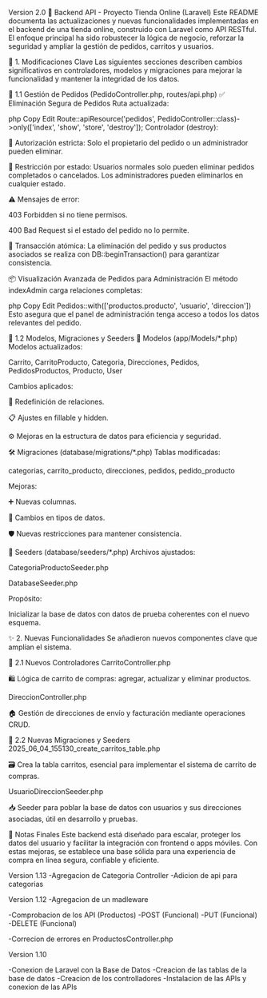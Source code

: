 Version 2.0
🛒 Backend API - Proyecto Tienda Online (Laravel)
Este README documenta las actualizaciones y nuevas funcionalidades implementadas en el backend de una tienda online, construido con Laravel como API RESTful. El enfoque principal ha sido robustecer la lógica de negocio, reforzar la seguridad y ampliar la gestión de pedidos, carritos y usuarios.

📌 1. Modificaciones Clave
Las siguientes secciones describen cambios significativos en controladores, modelos y migraciones para mejorar la funcionalidad y mantener la integridad de los datos.

🧾 1.1 Gestión de Pedidos (PedidoController.php, routes/api.php)
✅ Eliminación Segura de Pedidos
Ruta actualizada:

php
Copy
Edit
Route::apiResource('pedidos', PedidoController::class)->only(['index', 'show', 'store', 'destroy']);
Controlador (destroy):

🔐 Autorización estricta: Solo el propietario del pedido o un administrador pueden eliminar.

🚫 Restricción por estado: Usuarios normales solo pueden eliminar pedidos completados o cancelados. Los administradores pueden eliminarlos en cualquier estado.

⚠️ Mensajes de error:

403 Forbidden si no tiene permisos.

400 Bad Request si el estado del pedido no lo permite.

🔄 Transacción atómica: La eliminación del pedido y sus productos asociados se realiza con DB::beginTransaction() para garantizar consistencia.

📦 Visualización Avanzada de Pedidos para Administración
El método indexAdmin carga relaciones completas:

php
Copy
Edit
Pedidos::with(['productos.producto', 'usuario', 'direccion'])
Esto asegura que el panel de administración tenga acceso a todos los datos relevantes del pedido.

🧬 1.2 Modelos, Migraciones y Seeders
🧩 Modelos (app/Models/*.php)
Modelos actualizados:

Carrito, CarritoProducto, Categoria, Direcciones, Pedidos, PedidosProductos, Producto, User

Cambios aplicados:

🔁 Redefinición de relaciones.

📋 Ajustes en fillable y hidden.

⚙️ Mejoras en la estructura de datos para eficiencia y seguridad.

🛠️ Migraciones (database/migrations/*.php)
Tablas modificadas:

categorias, carrito_producto, direcciones, pedidos, pedido_producto

Mejoras:

➕ Nuevas columnas.

🔄 Cambios en tipos de datos.

🛡️ Nuevas restricciones para mantener consistencia.

🌱 Seeders (database/seeders/*.php)
Archivos ajustados:

CategoriaProductoSeeder.php

DatabaseSeeder.php

Propósito:

Inicializar la base de datos con datos de prueba coherentes con el nuevo esquema.

✨ 2. Nuevas Funcionalidades
Se añadieron nuevos componentes clave que amplían el sistema.

🧾 2.1 Nuevos Controladores
CarritoController.php

🛍️ Lógica de carrito de compras: agregar, actualizar y eliminar productos.

DireccionController.php

🏠 Gestión de direcciones de envío y facturación mediante operaciones CRUD.

🧱 2.2 Nuevas Migraciones y Seeders
2025_06_04_155130_create_carritos_table.php

🗃️ Crea la tabla carritos, esencial para implementar el sistema de carrito de compras.

UsuarioDireccionSeeder.php

📥 Seeder para poblar la base de datos con usuarios y sus direcciones asociadas, útil en desarrollo y pruebas.

🚀 Notas Finales
Este backend está diseñado para escalar, proteger los datos del usuario y facilitar la integración con frontend o apps móviles. Con estas mejoras, se establece una base sólida para una experiencia de compra en línea segura, confiable y eficiente.


Version 1.13
-Agregacion de Categoria Controller
-Adicion de api para categorias

Version 1.12
-Agregacion de un madleware

-Comprobacion de los API (Productos)
    -POST (Funcional)
    -PUT (Funcional)
    -DELETE (Funcional)

-Correcion de errores en ProductosController.php


Version 1.10

-Conexion de Laravel con la Base de Datos
-Creacion de las tablas de la base de datos
-Creacion de los controlladores
-Instalacion de las APIs y conexion de las APIs